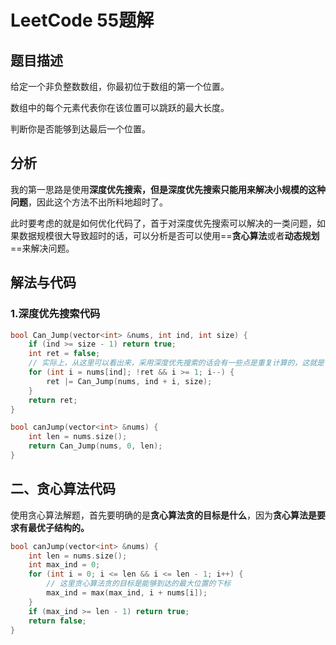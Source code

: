 # LeetCode 55题解

## 题目描述

给定一个非负整数数组，你最初位于数组的第一个位置。

数组中的每个元素代表你在该位置可以跳跃的最大长度。

判断你是否能够到达最后一个位置。



## 分析

我的第一思路是使用**深度优先搜索，但是深度优先搜索只能用来解决小规模的这种问题**，因此这个方法不出所料地超时了。

此时要考虑的就是如何优化代码了，首于对深度优先搜索可以解决的一类问题，如果数据规模很大导致超时的话，可以分析是否可以使用==**贪心算法**或者**动态规划**==来解决问题。



## 解法与代码

### 1.深度优先搜索代码

```c++
bool Can_Jump(vector<int> &nums, int ind, int size) {
    if (ind >= size - 1) return true;
    int ret = false;
    // 实际上，从这里可以看出来，采用深度优先搜索的话会有一些点是重复计算的，这就是可以优化的点，如何避免这些重复计算，其中一个方法是使用贪心算法，这种时候需要对带按摩进行大修改了
    for (int i = nums[ind]; !ret && i >= 1; i--) {
        ret |= Can_Jump(nums, ind + i, size);
    }
    return ret;
}

bool canJump(vector<int> &nums) {
    int len = nums.size();
    return Can_Jump(nums, 0, len);
}
```



## 二、贪心算法代码

使用贪心算法解题，首先要明确的是**贪心算法贪的目标是什么**，因为**贪心算法是要求有最优子结构的。**

```c++
bool canJump(vector<int> &nums) {
    int len = nums.size();
    int max_ind = 0;
    for (int i = 0; i <= len && i <= len - 1; i++) {
        // 这里贪心算法贪的目标是能够到达的最大位置的下标
        max_ind = max(max_ind, i + nums[i]); 
    }
    if (max_ind >= len - 1) return true;
    return false;
}
```

